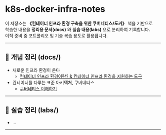 # k8s-docker-infra-notes

이 저장소는 **《컨테이너 인프라 환경 구축을 위한 쿠버네티스/도커》** 책을 기반으로  
학습한 내용을 **정리용 문서(docs)** 와 **실습 내용(labs)** 으로 분리하여 기록합니다.  
이직 준비 중 포트폴리오 및 기술 복습 용도로 활용됩니다.

---

## 📘 개념 정리 (docs/)

- 새로운 인프라 환경이 온다
  - [컨테이너 인프라 환경이란? & 컨테이너 인프라 환경을 지원하는 도구](docs/01_container-infra.md)
- 컨테이너를 다루는 표준 아키텍처, 쿠버네티스
  - [쿠버네티스 이해하기](docs/03-01_kubernetes-overview.md)
---

## 🧪 실습 정리 (labs/)
- ...

---


